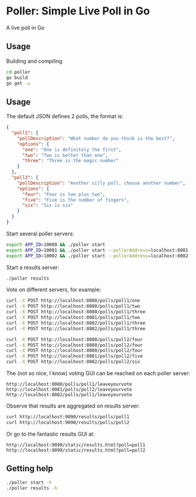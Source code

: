 # Poller: Simple Live Poll in Go

A live poll in Go

## Usage

Building and compiling

```bash
cd poller
go build
go get -u
```

## Usage

The default JSON defines 2 polls, the format is:

```json
{
  "poll1": {
    "pollDescription": "What number do you think is the best?",
    "options": {
      "one": "One is definitely the first",
      "two": "Two is better than one",
      "three": "Three is the magic number"
    }
  },
  "poll2": {
    "pollDescription": "Another silly poll, choose another number",
    "options": {
      "four": "Four is two plus two",
      "five": "Five is the number of fingers",
      "six": "Six is six"
    }
  }
}
```

Start several poller servers:

```bash
export APP_ID=10000 && ./poller start
export APP_ID=10001 && ./poller start --pollerAddress=localhost:8081
export APP_ID=10002 && ./poller start --pollerAddress=localhost:8082
```

Start a results server:

```bash
./poller results
```

Vote on different servers, for example:

```bash
curl -X POST http://localhost:8080/polls/poll1/one
curl -X POST http://localhost:8080/polls/poll1/two
curl -X POST http://localhost:8080/polls/poll1/three
curl -X POST http://localhost:8081/polls/poll1/two
curl -X POST http://localhost:8082/polls/poll1/three
curl -X POST http://localhost:8082/polls/poll1/three

curl -X POST http://localhost:8080/polls/poll2/four
curl -X POST http://localhost:8080/polls/poll2/four
curl -X POST http://localhost:8080/polls/poll2/four
curl -X POST http://localhost:8081/polls/poll2/five
curl -X POST http://localhost:8082/polls/poll2/six

```

The (not so nice, I know) voting GUI can be reached on each poller server:

```http request
http://localhost:8080/polls/poll1/leaveyourvote
http://localhost:8081/polls/poll2/leaveyourvote
http://localhost:8082/polls/poll1/leaveyourvote
```

Observe that results are aggregated on results server:

```bash
curl http://localhost:9090/results/polls/poll1
curl http://localhost:9090/results/polls/poll2
```

Or go to the fantastic results GUI at:

```http request
http://localhost:9090/static/results.html?poll=poll1
http://localhost:9090/static/results.html?poll=poll2
```

## Getting help

```bash
./poller start -h
./poller results -h
```